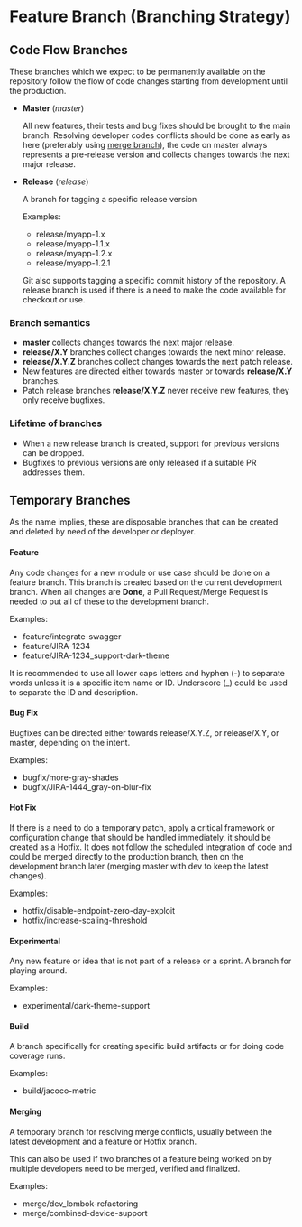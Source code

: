 # Feature Branch (Branching Strategy)

## Code Flow Branches

These branches which we expect to be permanently available on the repository follow the flow of code changes starting from development until the production.

* **Master** (*master*)

  All new features, their tests and bug fixes should be brought to the main branch. Resolving developer codes conflicts should be done as early as here (preferably using [merge branch](#merging)), the code on master always represents a pre-release version and collects changes towards the next major release.

* **Release** (*release*)

  A branch for tagging a specific release version

  Examples:
  * release/myapp-1.x
  * release/myapp-1.1.x
  * release/myapp-1.2.x
  * release/myapp-1.2.1

  Git also supports tagging a specific commit history of the repository. A release branch is used if there is a need to make the code available for checkout or use.

### Branch semantics
  * **master** collects changes towards the next major release.
  * **release/X.Y** branches collect changes towards the next minor release.
  * **release/X.Y.Z** branches collect changes towards the next patch release.
  * New features are directed either towards master or towards **release/X.Y** branches.
  * Patch release branches **release/X.Y.Z** never receive new features, they only receive bugfixes.

### Lifetime of branches
  * When a new release branch is created, support for previous versions can be dropped.
  * Bugfixes to previous versions are only released if a suitable PR addresses them.

## Temporary Branches

As the name implies, these are disposable branches that can be created and deleted by need of the developer or deployer.

#### **Feature**

  Any code changes for a new module or use case should be done on a feature branch. This branch is created based on the current development branch. When all changes are **Done**, a Pull Request/Merge Request is needed to put all of these to the development branch.

  Examples:
  * feature/integrate-swagger
  * feature/JIRA-1234
  * feature/JIRA-1234_support-dark-theme

It is recommended to use all lower caps letters and hyphen (-) to separate words unless it is a specific item name or ID. Underscore (_) could be used to separate the ID and description.

#### **Bug Fix**

  Bugfixes can be directed either towards release/X.Y.Z, or release/X.Y, or master, depending on the intent.

  Examples:
  * bugfix/more-gray-shades
  * bugfix/JIRA-1444_gray-on-blur-fix

#### **Hot Fix**

  If there is a need to do a temporary patch, apply a critical framework or configuration change that should be handled immediately, it should be created as a Hotfix. It does not follow the scheduled integration of code and could be merged directly to the production branch, then on the development branch later (merging master with dev to keep the latest changes).

  Examples:
  * hotfix/disable-endpoint-zero-day-exploit
  * hotfix/increase-scaling-threshold
    
#### **Experimental**

  Any new feature or idea that is not part of a release or a sprint. A branch for playing around.

  Examples:
  * experimental/dark-theme-support
    
#### **Build**

  A branch specifically for creating specific build artifacts or for doing code coverage runs.

  Examples:
  * build/jacoco-metric
  
#### **Merging**

  A temporary branch for resolving merge conflicts, usually between the latest development and a feature or Hotfix branch.
  
  This can also be used if two branches of a feature being worked on by multiple developers need to be merged, verified and finalized.

  Examples:
  * merge/dev_lombok-refactoring
  * merge/combined-device-support



